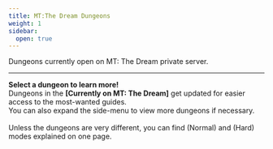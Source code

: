 ```yaml
---
title: MT:The Dream Dungeons
weight: 1
sidebar:
  open: true
---
```


Dungeons currently open on MT: The Dream private server.
<hr>

**Select a dungeon to learn more!**<br>
Dungeons in the **[Currently on MT: The Dream]** get updated for easier access to the most-wanted guides.<br>You can also expand the side-menu to view more dungeons if necessary.<br><br>
Unless the dungeons are very different, you can find (Normal) and (Hard) modes explained on one page.